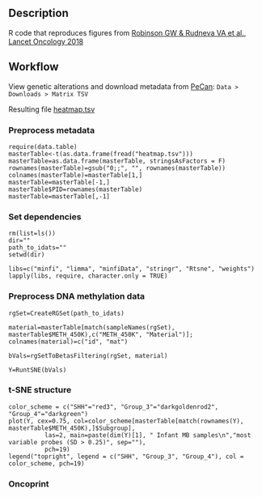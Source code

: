 ## Description
R code that reproduces figures from [Robinson GW &amp; Rudneva VA et al., Lancet Oncology 2018](https://www.thelancet.com/journals/lanonc/article/PIIS1470-2045(18)30204-3/fulltext)

## Workflow

View genetic alterations and download metadata from [PeCan](https://pecan.stjude.cloud/proteinpaint/study/MB-SJYC07):
`Data > Downloads > Matrix TSV`

Resulting file [heatmap.tsv](https://github.com/VasilisaRudneva/InfantMB/blob/master/Data/heatmap.tsv)

### Preprocess metadata
```
require(data.table)
masterTable<-t(as.data.frame(fread("heatmap.tsv")))
masterTable=as.data.frame(masterTable, stringsAsFactors = F)
rownames(masterTable)=gsub("0;;", "", rownames(masterTable))
colnames(masterTable)=masterTable[1,]
masterTable=masterTable[-1,]
masterTable$PID=rownames(masterTable)
masterTable=masterTable[,-1]
```
### Set dependencies
```
rm(list=ls())
dir=""
path_to_idats=""
setwd(dir)

libs=c("minfi", "limma", "minfiData", "stringr", "Rtsne", "weights")
lapply(libs, require, character.only = TRUE)
```
### Preprocess DNA methylation data
```
rgSet=CreateRGSet(path_to_idats)

material=masterTable[match(sampleNames(rgSet), masterTable$METH_450K),c("METH_450K", "Material")]; colnames(material)=c("id", "mat")

bVals=rgSetToBetasFiltering(rgSet, material)

Y=RuntSNE(bVals)
```
### t-SNE structure
```
color_scheme = c("SHH"="red3", "Group_3"="darkgoldenrod2", "Group_4"="darkgreen")
plot(Y, cex=0.75, col=color_scheme[masterTable[match(rownames(Y), masterTable$METH_450K),]$Subgroup],
          las=2, main=paste(dim(Y)[1], " Infant MB samples\n","most variable probes (SD > 0.25)", sep=""),
          pch=19)
legend("topright", legend = c("SHH", "Group_3", "Group_4"), col = color_scheme, pch=19)
```
### Oncoprint

